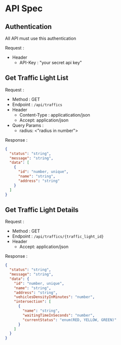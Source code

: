 # API Spec

## Authentication

All API must use this authentication

Request :

- Header
  - API-Key : "your secret api key"

## Get Traffic Light List

Request :

- Method : GET
- Endpoint : `/api/traffics`
- Header
  - Content-Type : applicatication/json
  - Accept: application/json
- Query Params :
  - radius: <"radius in number">

Response :

```json
{
  "status": "string",
  "message": "string",
  "data": [
    {
      "id": "number, unique",
      "name": "string",
      "address": "string"
    }
  ]
}
```

## Get Traffic Light Details

Request :

- Method : GET
- Endpoint : `/api/traffics/{traffic_light_id}`
- Header
  - Accept: application/json

Response :

```json
{
  "status": "string",
  "message": "string",
  "data": {
    "id": "number, unique",
    "name": "string",
    "address": "string",
    "vehiclesDensityInMinutes": "number",
    "intersection": [
      {
        "name": "string",
        "waitingTimeInSeconds": "number",
        "currentStatus": "enum(RED, YELLOW, GREEN)"
      }
    ]
  }
}
```
